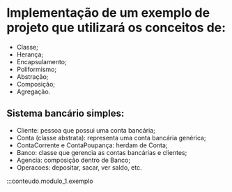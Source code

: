 # Implementação de um exemplo de projeto que utilizará os conceitos de:

- Classe;
- Herança;
- Encapsulamento;
- Poliformismo;
- Abstração;
- Composição;
- Agregação.

## Sistema bancário simples:
- Cliente: pessoa que possui uma conta bancária;
- Conta (classe abstrata): representa uma conta bancária genérica;
- ContaCorrente e ContaPoupança: herdam de Conta;
- Banco: classe que gerencia as contas bancárias e clientes;
- Agencia: composição dentro de Banco;
- Operacoes: depositar, sacar, ver saldo, etc.


:::conteudo.modulo_1.exemplo